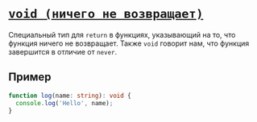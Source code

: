 # [`void (ничего не возвращает)`](../index.md)

Специальный тип для `return` в функциях, указывающий на то, что функция ничего не возвращает. Также `void` говорит нам, что функция завершится в отличие от `never`.

## Пример

```ts
function log(name: string): void {
  console.log('Hello', name);
}
```

